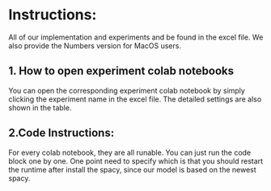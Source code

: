 # Instructions:
All of our implementation and experiments and be found in the excel file.
We also provide the Numbers version for MacOS users.

## 1. How to open experiment colab notebooks
You can open the corresponding experiment colab notebook by simply clicking the experiment name in the excel
file. The detailed settings are also shown in the table.

## 2.Code Instructions:
For every colab notebook, they are all runable. You can just run the code block one by one. One point need to
specify which is that you should restart the runtime after install the spacy, since our model is based on the
newest spacy.
